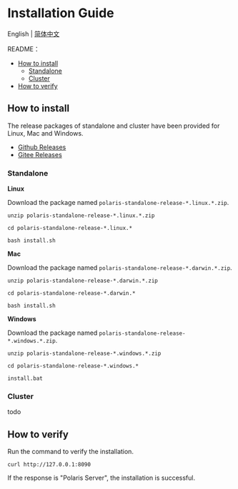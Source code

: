# Installation Guide

English | [简体中文](./README-zh.md)

README：

- [How to install](#how-to-install)
  - [Standalone](#standalone)
  - [Cluster](#cluster)
- [How to verify](#how-to-verify)

## How to install

The release packages of standalone and cluster have been provided for Linux, Mac and Windows.

- [Github Releases](https://github.com/polarismesh/polaris/releases)
- [Gitee Releases](https://gitee.com/polarismesh/polaris/releases)

### Standalone

**Linux**

Download the package named `polaris-standalone-release-*.linux.*.zip`.

```
unzip polaris-standalone-release-*.linux.*.zip

cd polaris-standalone-release-*.linux.*

bash install.sh
```

**Mac**

Download the package named `polaris-standalone-release-*.darwin.*.zip`.

```
unzip polaris-standalone-release-*.darwin.*.zip

cd polaris-standalone-release-*.darwin.*

bash install.sh
```

**Windows**

Download the package named `polaris-standalone-release-*.windows.*.zip`.

```
unzip polaris-standalone-release-*.windows.*.zip

cd polaris-standalone-release-*.windows.*

install.bat
```

### Cluster

todo

## How to verify

Run the command to verify the installation.

```
curl http://127.0.0.1:8090
```

If the response is "Polaris Server", the installation is successful.
